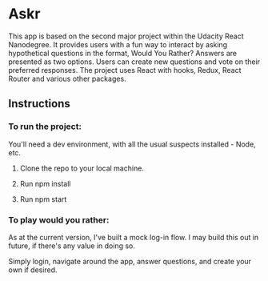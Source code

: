 # Askr

This app is based on the second major project within the Udacity React Nanodegree. It provides users with a fun way to interact by asking hypothetical questions in the format, Would You Rather? Answers are presented as two options. Users can create new questions and vote on their preferred responses. The project uses React with hooks, Redux, React Router and various other packages.

## Instructions

### To run the project:
You'll need a dev environment, with all the usual suspects installed - Node, etc.

1. Clone the repo to your local machine.

2. Run npm install

3. Run npm start

### To play would you rather:

As at the current version, I've built a mock log-in flow. I may build this out in future, if there's any value in doing so.

Simply login, navigate around the app, answer questions, and create your own if desired.
